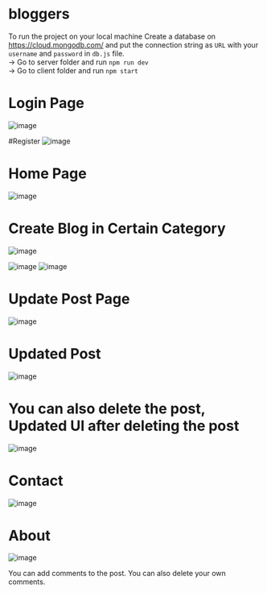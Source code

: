 # bloggers

To run the project on your local machine 
Create a database on https://cloud.mongodb.com/ and put the connection string as `URL` with your `username` and `password` in `db.js` file.\
-> Go to server folder and run `npm run dev`\
-> Go to client folder and run `npm start`

# Login Page
![image](https://user-images.githubusercontent.com/66526393/210423901-db22f3fb-bccd-430e-b4d2-135bd8c8c21e.png)

#Register
![image](https://user-images.githubusercontent.com/66526393/210425713-38623f9c-0184-4122-b3b2-a7cac6b81682.png)

# Home Page
![image](https://user-images.githubusercontent.com/66526393/210424037-a5870e6d-adf5-47ce-a41c-e52e5ea58f15.png)

# Create Blog in Certain Category
![image](https://user-images.githubusercontent.com/66526393/210424707-e28fbd85-6feb-406f-8ffe-be94afeef417.png)

![image](https://user-images.githubusercontent.com/66526393/210425108-13fa08e6-b5fd-4406-9b85-8666bf217ead.png)
![image](https://user-images.githubusercontent.com/66526393/210425174-7aada8a3-2610-4322-bf59-9d01c3d0a43f.png)

# Update Post Page
![image](https://user-images.githubusercontent.com/66526393/210424357-13bf2af3-a78a-4d07-ba97-a6f092c2f5f0.png)

# Updated Post
![image](https://user-images.githubusercontent.com/66526393/210424463-ebd1a6a1-3a4a-475d-b5ff-f4ed39b4a8fd.png)


# You can also delete the post, Updated UI after deleting the post
![image](https://user-images.githubusercontent.com/66526393/210425330-51660b25-6f24-4ab2-815a-7a1ad1cf4236.png)


# Contact
![image](https://user-images.githubusercontent.com/66526393/210425471-e6650437-ef6f-4cb2-a4e4-ee06074858fa.png)

# About
![image](https://user-images.githubusercontent.com/66526393/210425549-722c18ea-6542-4556-be99-6a44eb455484.png)

You can add comments to the post. You can also delete your own comments.
